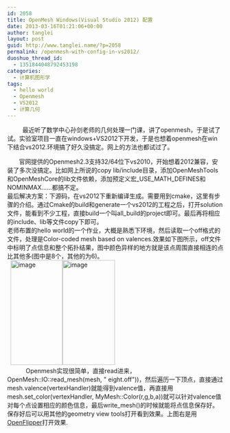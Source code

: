 ```yaml
---
id: 2058
title: OpenMesh Windows(Visual Studio 2012) 配置
date: 2013-03-16T01:21:06+00:00
author: tanglei
layout: post
guid: http://www.tanglei.name/?p=2058
permalink: /openmesh-with-config-in-vs2012/
duoshuo_thread_id:
  - 1351844048792453198
categories:
  - 计算机图形学
tags:
  - hello world
  - Openmesh
  - VS2012
  - 计算几何
---
```

&#160;&#160;&#160;&#160;&#160;&#160;&#160;&#160; 最近听了数学中心孙剑老师的几何处理一门课，讲了openmesh，于是试了试。实验室项目一直在windows+VS2012下开发，于是也想着openmesh在win下结合vs2012.环境搞了好久没搞定。网上的方法也都试过了。

&#160;&#160;&#160;&#160;&#160;&#160; 官网提供的Openmesh2.3支持32/64位下vs2010，开始想着2012兼容，安装了多次没搞定。比如网上所说的copy lib/include目录，添加OpenMeshTools和OpenMeshCore的lib文件依赖，添加预定义宏\_USE\_MATH_DEFINES和NOMINMAX……都搞不定。   
最后解决方案：下源码，在vs2012下重新编译生成。需要用到cmake，这里有步骤的介绍。通过Cmake的build和generate一个vs2012的工程之后，打开solution文件，能看到不少工程，直接build一个叫all_build的project即可。最后再将相应的include、lib等文件copy下即可。   
老师布置的hello world的一个作业，大概是熟悉下环境，然后读取一个off格式的文件，处理是Color-coded mesh based on valences.效果如下图所示，off文件中标明了点信息和整个拓扑结果，图中颜色异样的地方就是该点周围直接相连的点比其他多(图中是8个，其他的为6)。   
&#160; [<img title="image" style="border-top: 0px; border-right: 0px; background-image: none; border-bottom: 0px; padding-top: 0px; padding-left: 0px; border-left: 0px; display: inline; padding-right: 0px" border="0" alt="image" src="http://www.tanglei.name/wp-content/uploads/2013/03/image_thumb.png" width="121" height="244" />](http://www.tanglei.name/wp-content/uploads/2013/03/image.png)[<img title="image" style="border-top: 0px; border-right: 0px; background-image: none; border-bottom: 0px; padding-top: 0px; padding-left: 0px; border-left: 0px; display: inline; padding-right: 0px" border="0" alt="image" src="http://www.tanglei.name/wp-content/uploads/2013/03/image_thumb1.png" width="122" height="244" />](http://www.tanglei.name/wp-content/uploads/2013/03/image1.png)   
&#160;&#160;&#160;&#160;&#160;&#160;&#160;&#160;&#160;&#160; Openmesh实现很简单，直接read进来，OpenMesh::IO::read\_mesh(mesh, " eight.off"))，然后遍历一下顶点，直接通过mesh.valence(vertexHandler)就能得到valence值，再直接用mesh.set\_color(vertexHandler, MyMesh::Color(r,g,b,a))就可以针对valence值对每个点设置相应的颜色信息，最后write_mesh()的时候就能将点信息保存好。保存好后可以用其他的geometry view tools打开看到效果。上图右是用[OpenFlipper](http://www.openflipper.org/)打开效果.